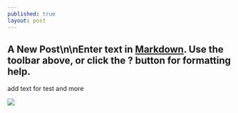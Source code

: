 ```yaml
---
published: true
layout: post
---
```


## A New Post\n\nEnter text in [Markdown](http://daringfireball.net/projects/markdown/). Use the toolbar above, or click the **?** button for formatting help.
add text for test
and more

![](/assets/images/7up.png)
